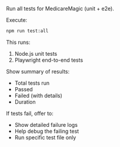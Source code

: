 Run all tests for MedicareMagic (unit + e2e).

Execute:

```bash
npm run test:all
```

This runs:

1. Node.js unit tests
2. Playwright end-to-end tests

Show summary of results:

- Total tests run
- Passed
- Failed (with details)
- Duration

If tests fail, offer to:

- Show detailed failure logs
- Help debug the failing test
- Run specific test file only
